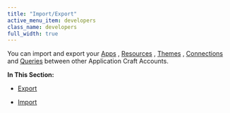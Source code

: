 ```yaml
---
title: "Import/Export"
active_menu_item: developers
class_name: developers
full_width: true
---
```



You can import and export your [Apps](../../console-tabs/applications) , [Resources](../../console-tabs/resources) , [Themes](../../console-tabs/themes-overview) , [Connections](../../console-tabs/connections/) and [Queries](../../console-tabs/queries/) between other Application Craft Accounts.

**In This Section:**

 - [Export](import/export/export)

 - [Import](import/export/import)

